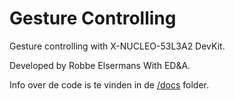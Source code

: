 # Gesture Controlling 

Gesture controlling with X-NUCLEO-53L3A2 DevKit.

Developed by Robbe Elsermans With ED&A.

Info over de code is te vinden in de [/docs](./docs) folder.
